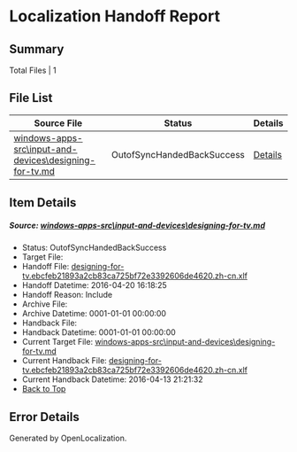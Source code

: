 # <a name='report-top'></a> Localization Handoff Report

## Summary
 Total Files | 1

## File List
 Source File | Status | Details 
 ----------- | ------ | ------- 
 [windows-apps-src\input-and-devices\designing-for-tv.md](https://github.com/Microsoft/windows-apps/blob/a48dadbd16de6de12714e479cbf4d70255555d07/windows-apps-src/input-and-devices/designing-for-tv.md) | OutofSyncHandedBackSuccess | [Details](#bdd174527463aa009b503513ab17e35809b793ae2602)

## Item Details
##### <a name='bdd174527463aa009b503513ab17e35809b793ae2602'></a> Source: [windows-apps-src\input-and-devices\designing-for-tv.md](https://github.com/Microsoft/windows-apps/blob/a48dadbd16de6de12714e479cbf4d70255555d07/windows-apps-src/input-and-devices/designing-for-tv.md)
* Status: OutofSyncHandedBackSuccess
* Target File: 
* Handoff File: [designing-for-tv.ebcfeb21893a2cb83ca725bf72e3392606de4620.zh-cn.xlf](https://github.com/Microsoft/WDG.handoff/blob/92711d008895d272336eb57cecebd4b0d093d5bc/ol-handoff/Microsoft/windows-apps.zh-cn/master/designing-for-tv.ebcfeb21893a2cb83ca725bf72e3392606de4620.zh-cn.xlf)
* Handoff Datetime: 2016-04-20 16:18:25
* Handoff Reason: Include
* Archive File: 
* Archive Datetime: 0001-01-01 00:00:00
* Handback File: 
* Handback Datetime: 0001-01-01 00:00:00
* Current Target File: [windows-apps-src\input-and-devices\designing-for-tv.md](https://github.com/Microsoft/windows-apps.zh-cn/blob/2df1ee2c7294e678466e80875dfab2d8eabd32ae/windows-apps-src/input-and-devices/designing-for-tv.md)
* Current Handback File: [designing-for-tv.ebcfeb21893a2cb83ca725bf72e3392606de4620.zh-cn.xlf](https://github.com/Microsoft/WDG.handback/blob/490b527037c13243a6dddc25993a26279c7d0e64/ol-handback/Microsoft/windows-apps.zh-cn/master/designing-for-tv.ebcfeb21893a2cb83ca725bf72e3392606de4620.zh-cn.xlf)
* Current Handback Datetime: 2016-04-13 21:21:32
* [Back to Top](#report-top)


## Error Details

Generated by OpenLocalization.
